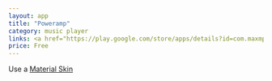 ```yaml
---
layout: app
title: "Poweramp"
category: music player
links: <a href="https://play.google.com/store/apps/details?id=com.maxmpz.audioplayer">Play Store</a>
price: Free
---
```


Use a [Material Skin](https://play.google.com/store/apps/details?id=com.ikorolkov.poweramp.skins.material)
